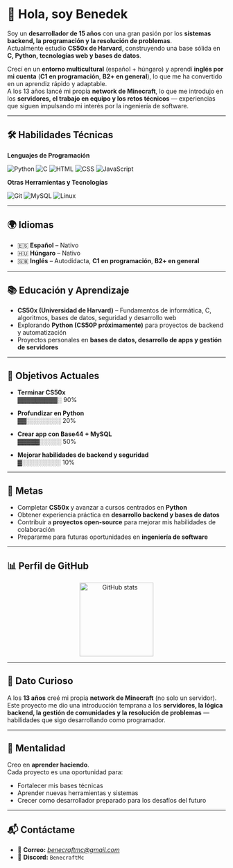 # 👋 Hola, soy Benedek  

Soy un **desarrollador de 15 años** con una gran pasión por los **sistemas backend, la programación y la resolución de problemas**.  
Actualmente estudio **CS50x de Harvard**, construyendo una base sólida en **C, Python, tecnologías web y bases de datos**.  

Crecí en un **entorno multicultural** (español + húngaro) y aprendí **inglés por mi cuenta** (**C1 en programación**, **B2+ en general**), lo que me ha convertido en un aprendiz rápido y adaptable.  
A los 13 años lancé mi propia **network de Minecraft**, lo que me introdujo en los **servidores, el trabajo en equipo y los retos técnicos** — experiencias que siguen impulsando mi interés por la ingeniería de software.  

---

## 🛠️ Habilidades Técnicas  

**Lenguajes de Programación**  
<p align="left">
  <img src="https://skillicons.dev/icons?i=python" alt="Python" />
  <img src="https://skillicons.dev/icons?i=c" alt="C" />
  <img src="https://skillicons.dev/icons?i=html" alt="HTML" />
  <img src="https://skillicons.dev/icons?i=css" alt="CSS" />
  <img src="https://skillicons.dev/icons?i=javascript" alt="JavaScript" />
</p>  

**Otras Herramientas y Tecnologías**  
<p align="left">
  <img src="https://skillicons.dev/icons?i=git" alt="Git" />
  <img src="https://skillicons.dev/icons?i=mysql" alt="MySQL" />
  <img src="https://skillicons.dev/icons?i=linux" alt="Linux" />
</p>  

---

## 🌍 Idiomas  

- 🇪🇸 **Español** – Nativo  
- 🇭🇺 **Húngaro** – Nativo  
- 🇬🇧 **Inglés** – Autodidacta, **C1 en programación**, **B2+ en general**  

---

## 📚 Educación y Aprendizaje  

- **CS50x (Universidad de Harvard)** – Fundamentos de informática, C, algoritmos, bases de datos, seguridad y desarrollo web  
- Explorando **Python (CS50P próximamente)** para proyectos de backend y automatización  
- Proyectos personales en **bases de datos, desarrollo de apps y gestión de servidores**  

---

## 🎯 Objetivos Actuales  

- **Terminar CS50x**  
  ▓▓▓▓▓▓▓▓▓░ 90%  

- **Profundizar en Python**  
  ▓▓░░░░░░░░ 20%  

- **Crear app con Base44 + MySQL**  
  ▓▓▓▓▓░░░░░ 50%  

- **Mejorar habilidades de backend y seguridad**  
  ▓░░░░░░░░░ 10%  

---

## 🚀 Metas  

- Completar **CS50x** y avanzar a cursos centrados en **Python**  
- Obtener experiencia práctica en **desarrollo backend y bases de datos**  
- Contribuir a **proyectos open-source** para mejorar mis habilidades de colaboración  
- Prepararme para futuras oportunidades en **ingeniería de software**  

---

## 📊 Perfil de GitHub  

<p align="center">
  <img src="https://github-readme-stats.vercel.app/api?username=YOURUSERNAME&show_icons=true&theme=tokyonight&hide_border=true" alt="GitHub stats" height="170"/>
</p>  

---

## 🎲 Dato Curioso  

A los **13 años** creé mi propia **network de Minecraft** (no solo un servidor).  
Este proyecto me dio una introducción temprana a los **servidores, la lógica backend, la gestión de comunidades y la resolución de problemas** — habilidades que sigo desarrollando como programador.  

---

## 🌱 Mentalidad  

Creo en **aprender haciendo**.  
Cada proyecto es una oportunidad para:  
- Fortalecer mis bases técnicas  
- Aprender nuevas herramientas y sistemas  
- Crecer como desarrollador preparado para los desafíos del futuro  

---

## 📬 Contáctame  

- 📧 **Correo:** *benecraftmc@gmail.com*  
- 💬 **Discord:** `BenecraftMc`  
